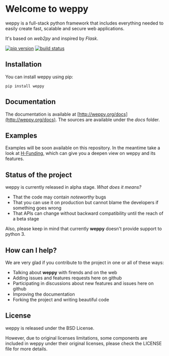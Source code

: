 # Welcome to weppy

weppy is a full-stack python framework that includes everything needed to easily create fast, scalable and secure web applications.

It's based on *web2py* and inspired by *Flask*.

[![pip version](https://img.shields.io/pypi/v/weppy.svg?style=flat)](https://pypi.python.org/pypi/weppy) 
[![build status](https://img.shields.io/travis/gi0baro/weppy.svg?style=flat)](https://travis-ci.org/gi0baro/weppy)

## Installation

You can install weppy using pip:

    pip install weppy

## Documentation

The documentation is available at [http://weppy.org/docs](http://weppy.org/docs). The sources are available under the *docs* folder.

## Examples

Examples will be soon available on this repository. In the meantime take a look at [H-Funding](https://github.com/gi0baro/h-funding), which can give you a deepen view on weppy and its features.

## Status of the project

weppy is currently released in alpha stage.
*What does it means?*

* That the code may contain *noteworthy* bugs
* That you can use it on production but cannot blame the developers if something goes wrong
* That APIs can change without backward compatibility until the reach of a beta stage

Also, please keep in mind that currently **weppy** doesn't provide support to python 3.

## How can I help?

We are very glad if you contribute to the project in one or all of these ways:

* Talking about **weppy** with firends and on the web
* Adding issues and features requests here on github
* Participating in discussions about new features and issues here on github
* Improving the documentation
* Forking the project and writing beautiful code

## License

weppy is released under the BSD License.

However, due to original licenses limitations, some components are included in weppy under their original licenses, please check the LICENSE file for more details.
